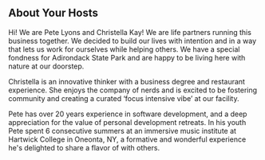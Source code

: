 ## About Your Hosts

Hi! We are Pete Lyons and Christella Kay! We are life partners running this business together. We decided to build our lives with intention and in a way that lets us work for ourselves while helping others. We have a special fondness for Adirondack State Park and are happy to be living here with nature at our doorstep.

Christella is an innovative thinker with a business degree and restaurant experience. She enjoys the company of nerds and is excited to be fostering community and creating a curated ‘focus intensive vibe’ at our facility.

Pete has over 20 years experience in software development, and a deep appreciation for the value of personal development retreats. In his youth Pete spent 6 consecutive summers at an immersive music institute at Hartwick College in Oneonta, NY, a formative and wonderful experience he's delighted to share a flavor of with others.
